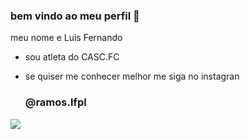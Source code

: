 ### bem vindo ao meu perfil 🔱

meu nome e Luis Fernando

- sou atleta do CASC.FC
- se quiser me conhecer melhor me siga no instagran

  ### @ramos.lfpl
  
 ![](https://media.tenor.com/MXmp8XFC_gkAAAAM/itoshi-rin-blue-lock.gif)
